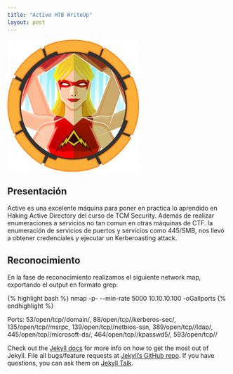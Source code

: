 ```yaml
---
title: "Active HTB WriteUp"
layout: post
---
```

![Ative HTB](/assets/images/Active.png)

<h2>Presentación</h2>
Active es una excelente máquina para poner en practica lo aprendido en Haking Active Directory del curso de TCM Security. Además de realizar enumeraciones a servicios no tan comun en otras máquinas de CTF. la enumeración de servicios de puertos y servicios como 445/SMB, nos llevó a obtener credenciales y ejecutar un Kerberoasting attack.

<h2>Reconocimiento</h2>
En la fase de reconocimiento realizamos el siguiente network map, exportando el output en formato grep:
  
{% highlight bash %}
nmap -p- --min-rate 5000 10.10.10.100 -oGallports
{% endhighlight %}

Ports: 53/open/tcp//domain/, 88/open/tcp//kerberos-sec/, 135/open/tcp//msrpc, 139/open/tcp//netbios-ssn, 389/open/tcp//ldap/, 445/open/tcp//microsoft-ds/, 464/open/tcp//kpasswd5/, 593/open/tcp//


Check out the [Jekyll docs][jekyll-docs] for more info on how to get the most out of Jekyll. File all bugs/feature requests at [Jekyll’s GitHub repo][jekyll-gh]. If you have questions, you can ask them on [Jekyll Talk][jekyll-talk].

[jekyll-docs]: http://jekyllrb.com/docs/home
[jekyll-gh]:   https://github.com/jekyll/jekyll
[jekyll-talk]: https://talk.jekyllrb.com/
